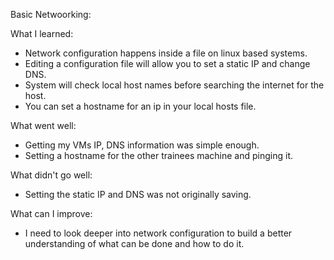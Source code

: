 Basic Netwoorking:

What I learned:
- Network configuration happens inside a file on linux based systems.
- Editing a configuration file will allow you to set a static IP and change DNS.
- System will check local host names before searching the internet for the host.
- You can set a hostname for an ip in your local hosts file.

What went well:
- Getting my VMs IP, DNS information was simple enough.
- Setting a hostname for the other trainees machine and pinging it.

What didn't go well:
- Setting the static IP and DNS was not originally saving.

What can I improve:
- I need to look deeper into network configuration to build a better understanding of what can be done and how to do it.